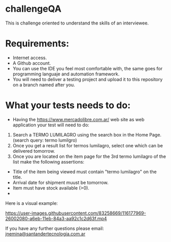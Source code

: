 # challengeQA
This is challenge oriented to understand the skills of an interviewee.



 # Requirements:
 
 - Internet access.
 - A Github account.
 - You can use the IDE you feel most comfortable with, the same goes for programming languaje and automation framework.
 - You will need to deliver a testing project and upload it to this repository on a branch named after you.



# What your tests needs to do:

- Having the https://www.mercadolibre.com.ar/ web site as web application your test will need to do:

 1. Search a TERMO LUMILAGRO using the search box in the Home Page. (search query: termo lumilgro)
 2. Once you get a result list for termos lumilagro, select one which can be delivered tomorrow.
 3. Once you are located on the item page for the 3rd termo lumilagro of the list make the following assertions:
   - Title of the item being viewed must contain "termo lumilagro" on the title.
   - Arrival date for shipment muust be tomorrow.
   - Item must have stock available (>0).
   - 
Here is a visual example:

https://user-images.githubusercontent.com/83258669/116177969-26002080-a6eb-11eb-84a3-aa92c1c2d63f.mp4

If you have any further questions please email: jnemina@santandertecnologia.com.ar


